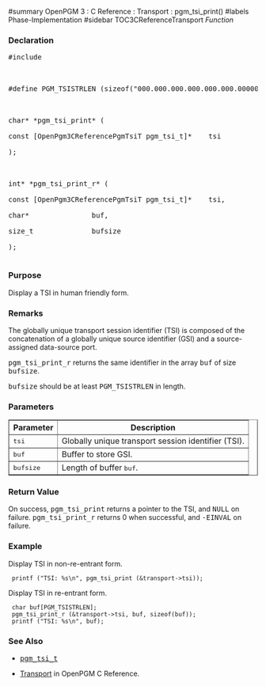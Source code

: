 ﻿#summary OpenPGM 3 : C Reference : Transport : pgm\_tsi\_print()
#labels Phase-Implementation
#sidebar TOC3CReferenceTransport
_Function_
### Declaration ###
<pre>
#include <pgm/pgm.h><br>
<br>
#define PGM_TSISTRLEN (sizeof("000.000.000.000.000.000.00000"))<br>
<br>
char* *pgm_tsi_print* (<br>
const [OpenPgm3CReferencePgmTsiT pgm_tsi_t]*    tsi<br>
);<br>
<br>
int* *pgm_tsi_print_r* (<br>
const [OpenPgm3CReferencePgmTsiT pgm_tsi_t]*    tsi,<br>
char*               buf,<br>
size_t              bufsize<br>
);<br>
</pre>

### Purpose ###
Display a TSI in human friendly form.

### Remarks ###
The globally unique transport session identifier (TSI) is composed of the concatenation of a globally unique source identifier (GSI) and a source-assigned data-source port.

<tt>pgm_tsi_print_r</tt> returns the same identifier in the array <tt>buf</tt> of size <tt>bufsize</tt>.

<tt>bufsize</tt> should be at least <tt>PGM_TSISTRLEN</tt> in length.

### Parameters ###

<table cellpadding='5' border='1' cellspacing='0'>
<tr>
<th>Parameter</th>
<th>Description</th>
</tr>
<tr>
<td><tt>tsi</tt></td>
<td>Globally unique transport session identifier (TSI).</td>
</tr><tr>
<td><tt>buf</tt></td>
<td>Buffer to store GSI.</td>
</tr><tr>
<td><tt>bufsize</tt></td>
<td>Length of buffer <tt>buf</tt>.</td>
</tr>
</table>

### Return Value ###
On success, <tt>pgm_tsi_print</tt> returns a pointer to the TSI, and <tt>NULL</tt> on failure.  <tt>pgm_tsi_print_r</tt> returns 0 when successful, and <tt>-EINVAL</tt> on failure.

### Example ###
Display TSI in non-re-entrant form.

```
 printf ("TSI: %s\n", pgm_tsi_print (&transport->tsi));
```

Display TSI in re-entrant form.

```
 char buf[PGM_TSISTRLEN];
 pgm_tsi_print_r (&transport->tsi, buf, sizeof(buf));
 printf ("TSI: %s\n", buf);
```

### See Also ###
  * <tt><a href='OpenPgm3CReferencePgmTsiT.md'>pgm_tsi_t</a></tt><br>
<ul><li><a href='OpenPgm3CReferenceTransport.md'>Transport</a> in OpenPGM C Reference.
